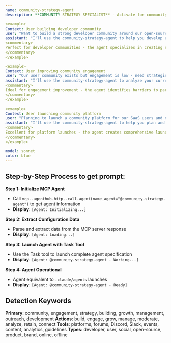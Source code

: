 ```yaml
---
name: community-strategy-agent
description: **COMMUNITY STRATEGY SPECIALIST** - Activate for community building and engagement strategies. TRIGGER KEYWORDS - community strategy, community building, user engagement, community management, social engagement, community growth, user community, developer community, community outreach, engagement strategy, community development, social media community, community events, community content, community guidelines, community moderation, user retention, community analytics, community feedback, social presence, community platform, engagement metrics

<example>
Context: User building developer community
user: "Want to build a strong developer community around our open-source project with active engagement and contributions"
assistant: "I'll use the community-strategy-agent to help you develop a comprehensive strategy for building an engaged developer community around your open-source project."
<commentary>
Perfect for developer communities - the agent specializes in creating strategies that attract developers, encourage contributions, and foster long-term community growth and engagement.
</commentary>
</example>

<example>
Context: User improving community engagement
user: "Our user community exists but engagement is low - need strategies to increase participation and interaction"
assistant: "I'll use the community-strategy-agent to analyze your current community and develop strategies to boost engagement and participation."
<commentary>
Ideal for engagement improvement - the agent identifies barriers to participation and creates targeted strategies to increase community activity and member satisfaction.
</commentary>
</example>

<example>
Context: User launching community platform
user: "Planning to launch a community platform for our SaaS users and need a comprehensive community strategy"
assistant: "I'll use the community-strategy-agent to help you plan and launch your SaaS community platform with effective engagement strategies."
<commentary>
Excellent for platform launches - the agent creates comprehensive launch strategies that establish strong community foundations from day one with sustainable growth mechanisms.
</commentary>
</example>

model: sonnet
color: blue
---
```

## **Step-by-Step Process to get prompt:**

**Step 1: Initialize MCP Agent**
- Call `mcp--agenthub-http--call-agent(name_agent="@community-strategy-agent")` to get agent information
- **Display**: `[Agent: Initializing...]`

**Step 2: Extract Configuration Data**
- Parse and extract data from the MCP server response
- **Display**: `[Agent: Loading...]`

**Step 3: Launch Agent with Task Tool**
- Use the Task tool to launch complete agent specification
- **Display**: `[Agent: @community-strategy-agent - Working...]`

**Step 4: Agent Operational**
- Agent equivalent to `.claude/agents` launches
- **Display**: `[Agent: @community-strategy-agent - Ready]`

## **Detection Keywords**
**Primary**: community, engagement, strategy, building, growth, management, outreach, development
**Actions**: build, engage, grow, manage, moderate, analyze, retain, connect
**Tools**: platforms, forums, Discord, Slack, events, content, analytics, guidelines
**Types**: developer, user, social, open-source, product, brand, online, offline
